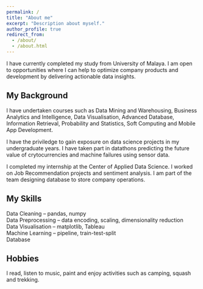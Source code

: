 ```yaml
---
permalink: /
title: "About me"
excerpt: "Description about myself."
author_profile: true
redirect_from: 
  - /about/
  - /about.html
---
```


I have currently completed my study from University of Malaya. I am open to opportunities where I can help to optimize company products and development by delivering actionable data insights.

## My Background
I have undertaken courses such as Data Mining and Warehousing, Business Analytics and Intelligence, Data Visualisation, Advanced Database, Information Retrieval, Probability and Statistics, Soft Computing and Mobile App Development.

I have the priviledge to gain exposure on data science projects in my undergraduate years. I have taken part in datathons predicting the future value of crytocurrencies and machine failures using sensor data. 

I completed my internship at the Center of Applied Data Science. I worked on Job Recommendation projects and sentiment analysis. I am part of the team designing database to store company operations.

## My Skills
Data Cleaning &ndash; pandas, numpy  
Data Preprocessing &ndash; data encoding, scaling, dimensionality reduction  
Data Visualisation &ndash; matplotlib, Tableau  
Machine Learning &ndash; pipeline, train-test-split  
Database  

## Hobbies
I read, listen to music, paint and enjoy activities such as camping, squash and trekking.